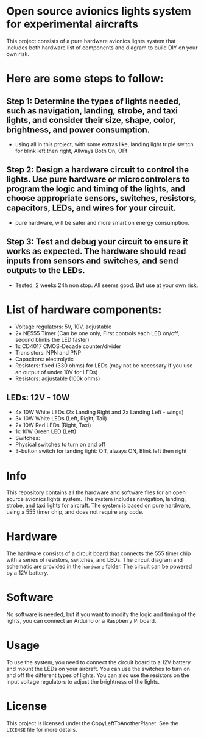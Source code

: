 # Open source avionics lights system for experimental aircrafts

 This project consists of a pure hardware avionics lights system that includes both hardware list of components and diagram to build DIY on your own risk.

# Here are some steps to follow:
 ## Step 1: Determine the types of lights needed, such as navigation, landing, strobe, and taxi lights, and consider their size, shape, color, brightness, and power consumption.
 - using all in this project, with some extras like, landing light triple switch for blink left then right, Allways Both On, OFf

 ## Step 2: Design a hardware circuit to control the lights. Use pure hardware or microcontrolers to program the logic and timing of the lights, and choose appropriate sensors, switches, resistors, capacitors, LEDs, and wires for your circuit.
 - pure hardware, will be safer and more smart on energy consumption.

 ## Step 3: Test and debug your circuit to ensure it works as expected. The hardware should read inputs from sensors and switches, and send outputs to the LEDs.
 - Tested, 2 weeks 24h non stop. All seems good. But use at your own risk. 

# List of hardware components:
- Voltage regulators: 5V, 10V, adjustable
- 2x NE555 Timer (Can be one only, First controls each LED on/off, second blinks the LED faster)
- 1x CD4017 CMOS-Decade counter/divider
- Transistors: NPN and PNP
- Capacitors: electrolytic
- Resistors: fixed (330 ohms) for LEDs (may not be necessary if you use an output of under 10V for LEDs)
- Resistors: adjustable (100k ohms)

## LEDs: 12V - 10W
- 4x 10W White LEDs (2x Landing Right and 2x Landing Left - wings)
- 3x 10W White LEDs (Left, Right, Tail)
- 2x 10W Red LEDs (Right, Taxi)
- 1x 10W Green LED (Left)
- Switches:
- Physical switches to turn on and off
- 3-button switch for landing light: Off, always ON, Blink left then right

# Info
 This repository contains all the hardware and software files for an open source avionics lights system.
 The system includes navigation, landing, strobe, and taxi lights for aircraft.
 The system is based on pure hardware, using a 555 timer chip, and does not require any code.

# Hardware
 The hardware consists of a circuit board that connects the 555 timer chip with a series of resistors, switches, and LEDs.
 The circuit diagram and schematic are provided in the `hardware` folder.
 The circuit can be powered by a 12V battery.

# Software
 No software is needed, but if you want to modify the logic and timing of the lights, you can connect an Arduino or a Raspberry Pi board.

# Usage
 To use the system, you need to connect the circuit board to a 12V battery and mount the LEDs on your aircraft.
 You can use the switches to turn on and off the different types of lights.
 You can also use the resistors on the input voltage regulators to adjust the brightness of the lights.

# License
 This project is licensed under the CopyLeftToAnotherPlanet. See the `LICENSE` file for more details.
